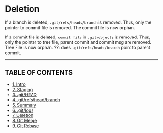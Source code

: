 # Deletion

If a branch is deleted, `.git/refs/heads/branch` is removed. Thus, only the pointer to commit file
is removed. The commit file is now orphan.

If a commit file is deleted, `commit file` in `.git/objects` is removed. Thus, only the pointer to tree file, parent commit and commit msg are removed. Tree File is now orphan.
??: does `.git/refs/heads/branch` point to parent commit.

---

## TABLE OF CONTENTS

- [1. Intro](README.md)
- [2. Staging](2.Staging.md)
- [3. .git/HEAD](3.HEAD.md)
- [4. .git/refs/head/branch](4.refs.md)
- [5. Summary](5.Summary.md)
- [6. .git/logs](6.Logs.md)
- [7. Deletion](7.Deletion.md)
- [8. Git Merge](8.Merge.md)
- [9. Git Rebase](9.Rebase.md)
